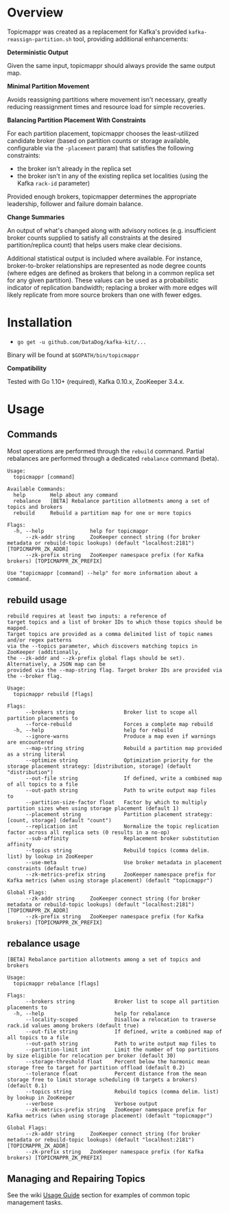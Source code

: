 # Overview
Topicmappr was created as a replacement for Kafka's provided `kafka-reassign-partition.sh` tool, providing additional enhancements:

**Deterministic Output**

Given the same input, topicmappr should always provide the same output map.

**Minimal Partition Movement**

Avoids reassigning partitions where movement isn't necessary, greatly reducing reassignment times and resource load for simple recoveries.

**Balancing Partition Placement With Constraints**

For each partition placement, topicmappr chooses the least-utilized candidate broker (based on partition counts or storage available, configurable via the `-placement` param) that satisfies the following constraints:

- the broker isn't already in the replica set
- the broker isn't in any of the existing replica set localities (using the Kafka `rack-id` parameter)

Provided enough brokers, topicmapper determines the appropriate leadership, follower and failure domain balance.

**Change Summaries**

An output of what's changed along with advisory notices (e.g. insufficient broker counts supplied to satisfy all constraints at the desired partition/replica count) that helps users make clear decisions.

Additional statistical output is included where available. For instance, broker-to-broker relationships are represented as node degree counts (where edges are defined as brokers that belong in a common replica set for any given partition). These values can be used as a probabilistic indicator of replication bandwidth; replacing a broker with more edges will likely replicate from more source brokers than one with fewer edges.

# Installation
- `go get -u github.com/DataDog/kafka-kit/...`

Binary will be found at `$GOPATH/bin/topicmappr`

**Compatibility**

Tested with Go 1.10+ (required), Kafka 0.10.x, ZooKeeper 3.4.x.

# Usage

## Commands

Most operations are performed through the `rebuild` command. Partial rebalances are performed through a dedicated `rebalance` command (beta).

```
Usage:
  topicmappr [command]

Available Commands:
  help        Help about any command
  rebalance   [BETA] Rebalance partition allotments among a set of topics and brokers
  rebuild     Rebuild a partition map for one or more topics

Flags:
  -h, --help               help for topicmappr
      --zk-addr string     ZooKeeper connect string (for broker metadata or rebuild-topic lookups) (default "localhost:2181") [TOPICMAPPR_ZK_ADDR]
      --zk-prefix string   ZooKeeper namespace prefix (for Kafka brokers) [TOPICMAPPR_ZK_PREFIX]

Use "topicmappr [command] --help" for more information about a command.
```



## rebuild usage

```
rebuild requires at least two inputs: a reference of
target topics and a list of broker IDs to which those topics should be mapped.
Target topics are provided as a comma delimited list of topic names and/or regex patterns
via the --topics parameter, which discovers matching topics in ZooKeeper (additionally,
the --zk-addr and --zk-prefix global flags should be set). Alternatively, a JSON map can be
provided via the --map-string flag. Target broker IDs are provided via the --broker flag.

Usage:
  topicmappr rebuild [flags]

Flags:
      --brokers string                Broker list to scope all partition placements to
      --force-rebuild                 Forces a complete map rebuild
  -h, --help                          help for rebuild
      --ignore-warns                  Produce a map even if warnings are encountered
      --map-string string             Rebuild a partition map provided as a string literal
      --optimize string               Optimization priority for the storage placement strategy: [distribution, storage] (default "distribution")
      --out-file string               If defined, write a combined map of all topics to a file
      --out-path string               Path to write output map files to
      --partition-size-factor float   Factor by which to multiply partition sizes when using storage placement (default 1)
      --placement string              Partition placement strategy: [count, storage] (default "count")
      --replication int               Normalize the topic replication factor across all replica sets (0 results in a no-op)
      --sub-affinity                  Replacement broker substitution affinity
      --topics string                 Rebuild topics (comma delim. list) by lookup in ZooKeeper
      --use-meta                      Use broker metadata in placement constraints (default true)
      --zk-metrics-prefix string      ZooKeeper namespace prefix for Kafka metrics (when using storage placement) (default "topicmappr")

Global Flags:
      --zk-addr string     ZooKeeper connect string (for broker metadata or rebuild-topic lookups) (default "localhost:2181") [TOPICMAPPR_ZK_ADDR]
      --zk-prefix string   ZooKeeper namespace prefix (for Kafka brokers) [TOPICMAPPR_ZK_PREFIX]
```

## rebalance usage

```
[BETA] Rebalance partition allotments among a set of topics and brokers

Usage:
  topicmappr rebalance [flags]

Flags:
      --brokers string             Broker list to scope all partition placements to
  -h, --help                       help for rebalance
      --locality-scoped            Disallow a relocation to traverse rack.id values among brokers (default true)
      --out-file string            If defined, write a combined map of all topics to a file
      --out-path string            Path to write output map files to
      --partition-limit int        Limit the number of top partitions by size eligible for relocation per broker (default 30)
      --storage-threshold float    Percent below the harmonic mean storage free to target for partition offload (default 0.2)
      --tolerance float            Percent distance from the mean storage free to limit storage scheduling (0 targets a brokers) (default 0.1)
      --topics string              Rebuild topics (comma delim. list) by lookup in ZooKeeper
      --verbose                    Verbose output
      --zk-metrics-prefix string   ZooKeeper namespace prefix for Kafka metrics (when using storage placement) (default "topicmappr")

Global Flags:
      --zk-addr string     ZooKeeper connect string (for broker metadata or rebuild-topic lookups) (default "localhost:2181") [TOPICMAPPR_ZK_ADDR]
      --zk-prefix string   ZooKeeper namespace prefix (for Kafka brokers) [TOPICMAPPR_ZK_PREFIX]
```

## Managing and Repairing Topics

See the wiki [Usage Guide](https://github.com/DataDog/kafka-kit/wiki/Usage-Guide) section for examples of common topic management tasks.
